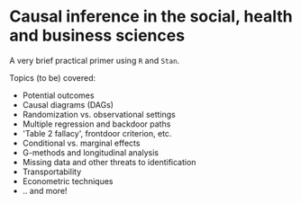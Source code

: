 # Causal inference in the social, health and business sciences

A very brief practical primer using `R` and `Stan`.

Topics (to be) covered:

- Potential outcomes
- Causal diagrams (DAGs)
- Randomization vs. observational settings
- Multiple regression and backdoor paths
- 'Table 2 fallacy', frontdoor criterion, etc.
- Conditional vs. marginal effects
- G-methods and longitudinal analysis
- Missing data and other threats to identification
- Transportability
- Econometric techniques
- .. and more!
